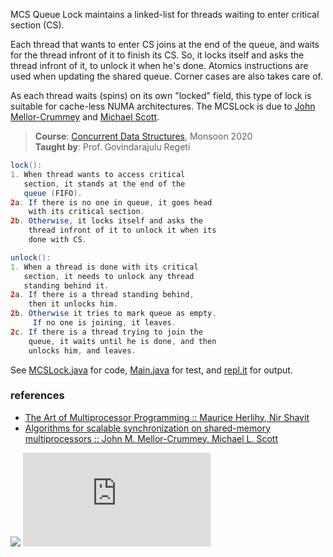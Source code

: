 MCS Queue Lock maintains a linked-list for
threads waiting to enter critical section (CS).

Each thread that wants to enter CS joins at the
end of the queue, and waits for the thread
infront of it to finish its CS.
So, it locks itself and asks the thread infront
of it, to unlock it when he's done. Atomics
instructions are used when updating the shared
queue. Corner cases are also takes care of.

As each thread waits (spins) on its own "locked"
field, this type of lock is suitable for
cache-less NUMA architectures. The MCSLock is
due to [John Mellor-Crummey] and [Michael Scott].

[John Mellor-Crummey]: https://scholar.google.com/citations?user=wX0XpxMAAAAJ&hl=en
[Michael Scott]: https://scholar.google.com/citations?user=PzaBy-UAAAAJ&hl=en

> **Course**: [Concurrent Data Structures], Monsoon 2020\
> **Taught by**: Prof. Govindarajulu Regeti

[Concurrent Data Structures]: https://github.com/iiithf/concurrent-data-structures

```java
lock():
1. When thread wants to access critical
   section, it stands at the end of the
   queue (FIFO).
2a. If there is no one in queue, it goes head
    with its critical section.
2b. Otherwise, it locks itself and asks the
    thread infront of it to unlock it when its
    done with CS.
```

```java
unlock():
1. When a thread is done with its critical
   section, it needs to unlock any thread
   standing behind it.
2a. If there is a thread standing behind,
    then it unlocks him.
2b. Otherwise it tries to mark queue as empty.
     If no one is joining, it leaves.
2c. If there is a thread trying to join the
    queue, it waits until he is done, and then
    unlocks him, and leaves.
```

See [MCSLock.java] for code, [Main.java] for test, and [repl.it] for output.

[MCSLock.java]: https://repl.it/@wolfram77/mcs-lock#MCSLock.java
[Main.java]: https://repl.it/@wolfram77/mcs-lock#Main.java
[repl.it]: https://mcs-lock.wolfram77.repl.run


### references

- [The Art of Multiprocessor Programming :: Maurice Herlihy, Nir Shavit](https://dl.acm.org/doi/book/10.5555/2385452)
- [Algorithms for scalable synchronization on shared-memory multiprocessors :: John M. Mellor-Crummey, Michael L. Scott](https://dl.acm.org/doi/10.1145/103727.103729)

![](https://ga-beacon.deno.dev/G-G1E8HNDZYY:v51jklKGTLmC3LAZ4rJbIQ/github.com/javaf/mcs-lock)
![](https://ga-beacon.deno.dev/G-G1E8HNDZYY:v51jklKGTLmC3LAZ4rJbIQ/github.com/moocf/mcs-lock.java)

